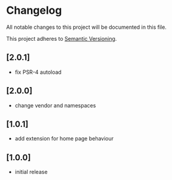 # Changelog

All notable changes to this project will be documented in this file.

This project adheres to [Semantic Versioning](http://semver.org/).

## [2.0.1]

* fix PSR-4 autoload

## [2.0.0]

* change vendor and namespaces

## [1.0.1]

* add extension for home page behaviour

## [1.0.0]

* initial release
